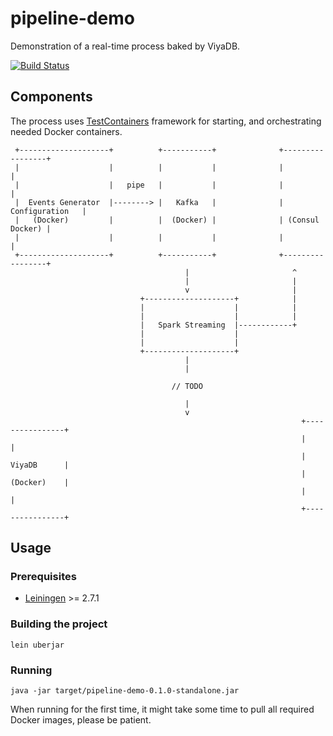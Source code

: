 pipeline-demo
==============

Demonstration of a real-time process baked by ViyaDB.

[![Build Status](https://travis-ci.org/viyadb/pipeline-demo.png)](https://travis-ci.org/viyadb/pipeline-demo)

## Components

The process uses [TestContainers](https://www.testcontainers.org) framework for starting, and orchestrating needed Docker containers.


     +--------------------+          +-----------+              +-----------------+
     |                    |          |           |              |                 |
     |                    |   pipe   |           |              |                 |
     |  Events Generator  |--------> |   Kafka   |              | Configuration   |
     |   (Docker)         |          |  (Docker) |              | (Consul Docker) |
     |                    |          |           |              |                 |
     +--------------------+          +-----------+              +-----------------+
                                           |                       ^
                                           |                       |
                                           v                       |
                                 +--------------------+            |
                                 |                    |            |
                                 |                    |            |
                                 |   Spark Streaming  |------------+
                                 |                    |
                                 |                    |
                                 +--------------------+
                                           |
                                           |

                                        // TODO 

                                           |
                                           v
																	 +----------------+
																	 |                |
																	 |    ViyaDB      |
																	 |    (Docker)    |
																	 |                |
																	 +----------------+


## Usage

### Prerequisites

 * [Leiningen](http://leiningen.org) >= 2.7.1

### Building the project

    lein uberjar

### Running

    java -jar target/pipeline-demo-0.1.0-standalone.jar

When running for the first time, it might take some time to pull all required Docker images, please be patient.

